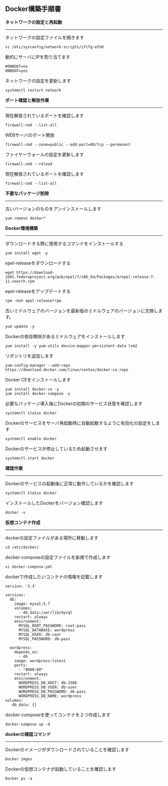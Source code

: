 ## Docker構築手順書

**ネットワークの設定と再起動**
***
ネットワークの設定ファイルを開きます
```
vi /etc/sysconfig/network-scripts/ifcfg-eth0
```
動的にサーバにIPを割り当てます
```
#ONBOOT=no
ONBOOT=yes
```
ネットワークの設定を更新します
```
systemctl restart network
```

**ポート確認と解放作業**
***
現在解放されているポートを確認します
```
firewall-cmd --list-all
```

WEBサーバのポート開放
```
firewall-cmd --zone=public --add-port=80/tcp --permanent
```

ファイヤーウォールの設定を更新します
```
firewall-cmd --reload
```

現在解放されているポートを確認します
```
firewall-cmd --list-all
```

**不要なパッケージ削除**
***

古いバージョンのものをアンインストールします
```
yum remove docker*
```

**Docker環境構築**
***
ダウンロードする際に使用するコマンドをインストールする
```
yum install wget -y
```

epel-releaseをダウンロードする
```
wget https://download-ib01.fedoraproject.org/pub/epel/7/x86_64/Packages/e/epel-release-7-11.noarch.rpm
```

epel-releaseをアップデートする
```
rpm -Uvh epel-release*rpm
```

古いミドルウェアのバージョンを最新版のミドルウェアのバージョンに交換します。
```
yum update -y
```

Dockerの依存関係があるミドルウェアをインストールします
```
yum install -y yum-utils device-mapper-persistent-data lvm2
```

リポジトリを追加します
```
yum-config-manager --add-repo https://download.docker.com/linux/centos/docker-ce.repo
```

Docker CEをインストールします
```
yum install docker-ce -y 
yum install docker-compose -y
```

必要なパッケージ導入後にDockerの初期のサービス状態を確認します
```
systemctl status docker
```

Dockerのサービスをサーバ再起動時に自動起動するように有効化の設定をします
```
systemctl enable docker
```

Dockerのサービスが停止しているため起動させます
```
systemctl start docker
```

**確認作業**
***
Dockerのサービスの起動後に正常に動作しているかを確認します
```
systemctl status docker
```

インストールしたDockerをバージョン確認します
```
docker -v
```

**仮想コンテナ作成**
***
dockerの設定ファイルがある場所に移動します
```
cd /etc/docker/
```

docker-composeの設定ファイルを新規で作成します
```
vi docker-compose.yml
```

dockerで作成したいコンテナの情報を記載します
```
version: '3.3'

services:
  db:
    image: mysql:5.7
    volumes:
      - db_data:/var/lib/mysql
    restart: always
    environment:
      MYSQL_ROOT_PASSWORD: root-pass
      MYSQL_DATABASE: wordpress
      MYSQL_USER: db-user
      MYSQL_PASSWORD: db-pass

  wordpress:
    depends_on:
      - db
    image: wordpress:latest
    ports:
      - "8000:80"
    restart: always
    environment:
      WORDPRESS_DB_HOST: db:3306
      WORDPRESS_DB_USER: db-user
      WORDPRESS_DB_PASSWORD: db-pass
      WORDPRESS_DB_NAME: wordpress
volumes:
   db_data: {} 
```

docker-composeを使ってコンテナを２つ作成します
```
docker-compose up -d
```

**dockerの確認コマンド**
***
Dockerのイメージがダウンロードされていることを確認します
```
Docker imges
```
Dockerの仮想コンテナが起動していることを確認します
```
Docker ps -a
```
